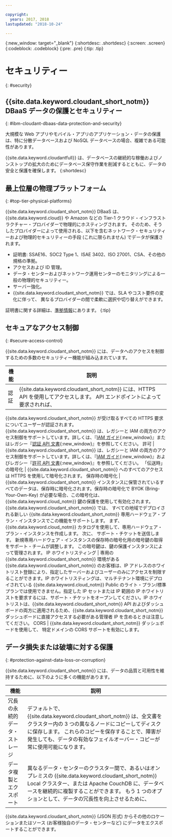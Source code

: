 ```yaml
---

copyright:
  years: 2017, 2018
lastupdated: "2018-10-24"

---
```


{:new_window: target="_blank"}
{:shortdesc: .shortdesc}
{:screen: .screen}
{:codeblock: .codeblock}
{:pre: .pre}
{:tip: .tip}

<!-- Acrolinx: 2017-05-10 -->

# セキュリティー
{: #security}

## {{site.data.keyword.cloudant_short_notm}} DBaaS データの保護とセキュリティー
{: #ibm-cloudant-dbaas-data-protection-and-security}

大規模な Web アプリやモバイル・アプリのアプリケーション・データの保護は、特に分散データベースおよび NoSQL データベースの場合、複雑である可能性があります。

{{site.data.keyword.cloudantfull}} は、データベースの継続的な稼働およびノンストップの拡大のためにデータベース保守作業を削減するとともに、データの安全と保護を確保します。
{:shortdesc}

## 最上位層の物理プラットフォーム
{: #top-tier-physical-platforms}

{{site.data.keyword.cloudant_short_notm}} DBaaS は、{{site.data.keyword.cloud}} や Amazon などの
Tier-1 クラウド・インフラストラクチャー・プロバイダーで物理的にホスティングされます。
そのため、そうしたプロバイダーによって使用される、以下を含むネットワーク・セキュリティーおよび物理的セキュリティーの手段 (これに限られません) でデータが保護されます。

- 証明書: SSAE16、SOC2 Type 1、ISAE 3402、ISO 27001、CSA、その他の規格の準拠。
- アクセスおよび ID 管理。
- データ・センターおよびネットワーク運用センターのモニタリングによる一般の物理的セキュリティー。
- サーバー強化。
- {{site.data.keyword.cloudant_short_notm}} では、SLA やコスト要件の変化に伴って、
異なるプロバイダーの間で柔軟に選択や切り替えができます。

証明書に関する詳細は、[準拠情報](compliance.html)にあります。
{:tip}

## セキュアなアクセス制御
{: #secure-access-control}

{{site.data.keyword.cloudant_short_notm}} には、データへのアクセスを制御するための多数のセキュリティー機能が組み込まれています。

機能 | 説明
--------|------------
認証 | {{site.data.keyword.cloudant_short_notm}} には、HTTPS API を使用してアクセスします。 API エンドポイントによって要求されれば、
  {{site.data.keyword.cloudant_short_notm}} が受け取るすべての HTTPS 要求
  についてユーザーが認証されます。 {{site.data.keyword.cloudant_short_notm}} は、レガシーと IAM の両方のアクセス制御をサポートしています。詳しくは、『[IAM ガイド](../guides/iam.html){:new_window}』またはレガシー『[認証 API 文書](../api/authentication.html){:new_window}』を参照してください。
 許可 |{{site.data.keyword.cloudant_short_notm}} は、レガシーと IAM の両方のアクセス制御をサポートしています。詳しくは、『[IAM ガイド](../guides/iam.html){:new_window}』およびレガシー『[許可 API 文書](../api/authorization.html){:new_window}』を参照してください。
「伝送時」の暗号化 | {{site.data.keyword.cloudant_short_notm}} へのすべてのアクセスは HTTPS を使用して暗号化されます。
保存時の暗号化 | {{site.data.keyword.cloudant_short_notm}} インスタンスに保管されているすべてのデータは、保存時に暗号化されます。保存時の暗号化で BYOK (Bring-Your-Own-Key) が必要な場合、この暗号化は、{{site.data.keyword.cloud_notm}} 鍵の保護を使用して有効化されます。{{site.data.keyword.cloudant_short_notm}} では、
すべての地域でデプロイされる新しい {{site.data.keyword.cloudant_short_notm}} 専用ハードウェア・プラン・インスタンスでこの機能をサポートします。 まず、{{site.data.keyword.cloud_notm}} カタログを使用して、専用ハードウェア・プラン・インスタンスを作成します。 次に、
サポート・チケットを送信します。 新規専用ハードウェア・インスタンスの保存時の暗号化用の暗号鍵の取得をサポート・チームが調整します。
この暗号鍵は、鍵の保護インスタンスによって管理されます。
IP ホワイトリスティング | 専用の {{site.data.keyword.cloudant_short_notm}} 環境がある {{site.data.keyword.cloudant_short_notm}} のお客様は、IP アドレスのホワイトリスト登録により、指定したサーバーおよびユーザーのみにアクセスを制限することができます。IP ホワイトリスティングは、マルチテナント環境にデプロイされている {{site.data.keyword.cloud_notm}} Public のライト・プラン/標準プランでは使用できません。指定した IP セットまたは IP 範囲の IP ホワイトリストを要求するには、サポート・チケットをオープンしてください。IP ホワイトリストは、{{site.data.keyword.cloudant_short_notm}} API およびダッシュボードの両方に適用されるため、{{site.data.keyword.cloudant_short_notm}} ダッシュボードに直接アクセスする必要がある管理者 IP を含めるときは注意してください。
CORS | {{site.data.keyword.cloudant_short_notm}} ダッシュボードを使用して、
  特定ドメインの CORS サポートを有効にします。

<!--
> **Note**: Your data is visible to the {{site.data.keyword.cloudant_short_notm}} 
> worldwide team. If you don’t 
> want our team to see your data, encrypt it before sending it to 
> {{site.data.keyword.IBM_notm}}, and avoid leaking 
> data into your document `_id` and any attachment file names. In addition, 
> when you send personal data, you must use HTTPS to ensure that it is sent securely. 
> HTTP is no longer supported.  

> **Warning**: You are responsible for verifying that 
> {{site.data.keyword.cloudant_short_notm}} can be used to store 
> your data. You must also make sure that your data does not violate applicable 
> data protection laws or any regulations that require security measures 
> beyond those specified in the {{site.data.keyword.cloudant_short_notm}} 
> system requirements and {{site.data.keyword.cloud_notm}} Services terms. You must 
> verify that the security requirements are appropriate for any personal data 
> that is processed. If you are unsure, or intend to store data that is 
> beyond the scope of the {{site.data.keyword.cloudant_short_notm}} terms and conditions, 
> you must get approval from {{site.data.keyword.IBM_notm}} to ensure that it is 
> appropriate for {{site.data.keyword.cloudant_short_notm}} to store your data.
-->

## データ損失または破壊に対する保護
{: #protection-against-data-loss-or-corruption}

{{site.data.keyword.cloudant_short_notm}} には、データの品質と可用性を維持するために、以下のように多くの機能があります。

機能 | 説明
--------|------------
冗長の永続的データ・ストレージ | デフォルトで、 {{site.data.keyword.cloudant_short_notm}} は、全文書をクラスター内の 3 つの異なるノードにコピーしてディスクに保存します。 これらのコピーを保存することで、障害が発生しても、データの有効なフェイルオーバー・コピーが常に使用可能になります。
データ複製とエクスポート | 異なるデータ・センターのクラスター間で、あるいはオンプレミスの {{site.data.keyword.cloudant_short_notm}} Local クラスター、または Apache CouchDB に、データベースを継続的に複製することができます。 もう 1 つのオプションとして、データの冗長性を向上させるために、
  {{site.data.keyword.cloudant_short_notm}} (JSON 形式)
  からその他のロケーションまたはソース (お客様独自のデータ・センターなど)
  にデータをエクスポートすることができます。
